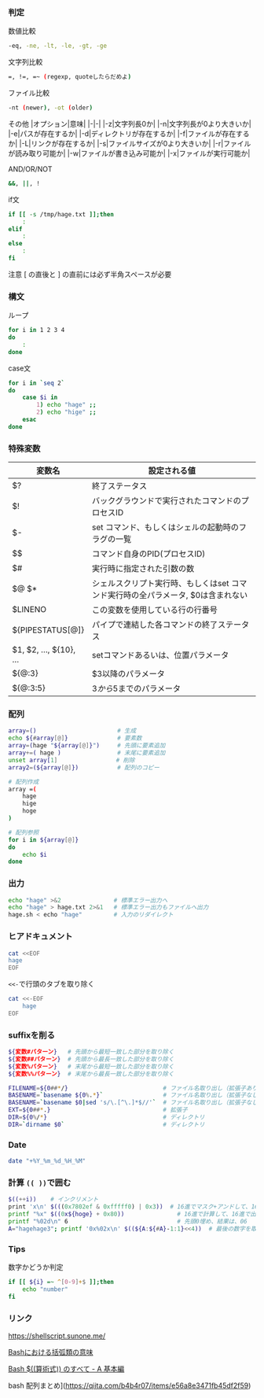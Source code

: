 ### 判定
数値比較
```bash
-eq, -ne, -lt, -le, -gt, -ge
```

文字列比較
```bash
=, !=, =~ (regexp, quoteしたらだめよ)
```

ファイル比較
```bash
-nt (newer), -ot (older)
```

その他
|オプション|意味|
|-|-|
|-z|文字列長0か|
|-n|文字列長が0より大きいか|
|-e|パスが存在するか|
|-d|ディレクトリが存在するか|
|-f|ファイルが存在するか|
|-L|リンクが存在するか|
|-s|ファイルサイズが0より大きいか|
|-r|ファイルが読み取り可能か|
|-w|ファイルが書き込み可能か|
|-x|ファイルが実行可能か|

AND/OR/NOT
```bash
&&, ||, !
```

if文
```bash
if [[ -s /tmp/hage.txt ]];then
    :
elif
    :
else
    :
fi
```

注意
[ の直後と ] の直前には必ず半角スペースが必要

### 構文
ループ
```bash
for i in 1 2 3 4
do
    :
done
```

case文
```bash
for i in `seq 2`
do
    case $i in
        1) echo "hage" ;;
        2) echo "hige" ;;
    esac
done
```

### 特殊変数
変数名|設定される値|
|-|-|
$?|終了ステータス|
$!|バックグラウンドで実行されたコマンドのプロセスID|
$-|set コマンド、もしくはシェルの起動時のフラグの一覧|
$$|コマンド自身のPID(プロセスID)|
$#|実行時に指定された引数の数|
$@ $\*|シェルスクリプト実行時、もしくはset コマンド実行時の全パラメータ, $0は含まれない|
$LINENO|この変数を使用している行の行番号|
${PIPESTATUS[@]}|パイプで連結した各コマンドの終了ステータス|
$1, $2, …, ${10}, …|setコマンドあるいは、位置パラメータ|
${@:3}|$3以降のパラメータ|
${@:3:5}|$3から$5までのパラメータ|

### 配列
```bash
array=()                       # 生成
echo ${#array[@]}              # 要素数
array=(hage "${array[@]}")     # 先頭に要素追加
array+=( hage )                # 末尾に要素追加
unset array[1]              　 # 削除
array2=(${array[@]})           # 配列のコピー

# 配列作成
array =(
    hage
    hige
    hoge
)

# 配列参照
for i in ${array[@]}
do
    echo $i
done
```

### 出力
```bash
echo "hage" >&2               # 標準エラー出力へ
echo "hage" > hage.txt 2>&1   # 標準エラー出力もファイルへ出力
hage.sh < echo "hage"         # 入力のリダイレクト
```

### ヒアドキュメント
```bash
cat <<EOF
hage
EOF
```

```<<-```で行頭のタブを取り除く
```bash
cat <<-EOF
    hage
EOF
```

### suffixを削る
```bash
${変数#パターン}   # 先頭から最短一致した部分を取り除く
${変数##パターン}  # 先頭から最長一致した部分を取り除く
${変数%パターン}   # 末尾から最短一致した部分を取り除く
${変数%%パターン}  # 末尾から最長一致した部分を取り除く
```

```bash
FILENAME=${0##*/}                           # ファイル名取り出し（拡張子あり）
BASENAME=`basename ${0%.*}`                 # ファイル名取り出し（拡張子なし）
BASENAME=`basename $0|sed 's/\.[^\.]*$//'`  # ファイル名取り出し（拡張子なし）
EXT=${0##*.}                                # 拡張子
DIR=${0%/*}                                 # ディレクトリ
DIR=`dirname $0`                            # ディレクトリ
```

### Date
```bash
date "+%Y_%m_%d_%H_%M"
```

### 計算 ```(( ))```で囲む
```bash
$((++i))    # インクリメント
print 'x\n' $(((0x7802ef & 0xfffff0) | 0x3))  # 16進でマスク+アンドして、16進(0x)で出力
printf "%x" $((0x${hoge} + 0x80))               # 16進で計算して、16進で出力
printf "%02d\n" 6                               # 先頭0埋め、結果は、06
A="hagehage3"; printf '0x%02x\n' $((${A:${#A}-1:1}<<4))  # 最後の数字を取り、ビットシフト
```

### Tips
数字かどうか判定
```bash
if [[ ${i} =~ ^[0-9]+$ ]];then
    echo "number"
fi
```

### リンク
https://shellscript.sunone.me/

[Bashにおける括弧類の意味](https://qiita.com/yohm/items/3527d517768402efbcb6)

[Bash $((算術式)) のすべて - A 基本編](https://qiita.com/akinomyoga/items/9761031c551d43307374)

bash 配列まとめ](https://qiita.com/b4b4r07/items/e56a8e3471fb45df2f59)
